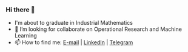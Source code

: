 ### Hi there 👋

- I'm about to graduate in Industrial Mathematics
- 👯 I’m looking for collaborate on Operational Research and Machine Learning
- 📫 How to find me: [E-mail](mailto:hp@alu.ufc.br) | [LinkedIn](https://www.linkedin.com/in/helano-pessoa/?locale=en_US) | [Telegram](https://t.me/helanopessoa)
